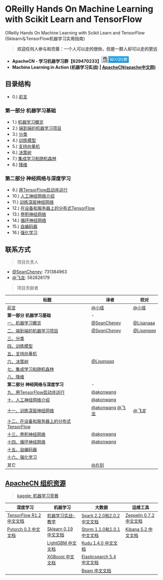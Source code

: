 # OReilly Hands On Machine Learning with Scikit Learn and TensorFlow

OReilly Hands On Machine Learning with Scikit Learn and TensorFlow (Sklearn与TensorFlow机器学习实用指南)

> **欢迎任何人参与和完善：一个人可以走的很快，但是一群人却可以走的更远**

* **ApacheCN - 学习机器学习群【629470233】<a target="_blank" href="//shang.qq.com/wpa/qunwpa?idkey=30e5f1123a79867570f665aa3a483ca404b1c3f77737bc01ec520ed5f078ddef"><img border="0" src="/images/MainPage/ApacheCN-group.png" alt="ApacheCN - 学习机器学习群[629470233]" title="ApacheCN - 学习机器学习群[629470233]"></a>**
* **Machine Learning in Action (机器学习实战) | [ApacheCN(apache中文网)](http://cwiki.apachecn.org/)**


## 目录结构

* 0.) [前言](/docs/0.前言.md)

### 第一部分 机器学习基础

* 1.) [机器学习概览](/docs/1.机器学习概览.md)
* 2.) [端到端的机器学习项目](/docs/2.端到端的机器学习项目.md)
* 3.) [分类]()
* 4.) [训练模型]()
* 5.) [支持向量机]()
* 6.) [决策树](/docs/6.决策树.md)
* 7.) [集成学习和随机森林]()
* 8.) [降维]()

### 第二部分 神经网络与深度学习

* 9.) [用TensorFlow启动并运行](/docs/9.用TensorFlow启动并运行.md)
* 10.) [人工神经网络介绍](/docs/10.人工神经网络介绍.md)
* 11.) [训练深层神经网络](/docs/11.训练深层神经网络.md)
* 12.) [在设备和服务器上的分布式TensorFlow]()
* 13.) [卷积神经网络](/docs/13.卷积神经网络.md)
* 14.) [循环神经网络](/docs/14.循环神经网络.md)
* 15.) [自编码器]()
* 16.) [强化学习]()

## 联系方式

> 项目负责人

* [@SeanCheney](https://www.jianshu.com/u/130f76596b02): 731384963
* [@飞龙](https://github.com/wizardforcel): 562826179

> 项目贡献者

| 标题 | 译者 | 校对 |
| --- | --- | --- |
| [前言](/docs/0.前言.md) | [@小瑶](https://github.com/chenyyx) | [@小瑶](https://github.com/chenyyx) |
| **第一部分 机器学习基础** | - |
| [一、机器学习概览](/docs/1.机器学习概览.md) | [@SeanCheney](https://www.jianshu.com/u/130f76596b02) | [@Lisanaaa](https://github.com/Lisanaaa) |
| [二、端到端的机器学习项目]() | [*@SeanCheney*](https://www.jianshu.com/u/130f76596b02) | [*@Lisanaaa*](https://github.com/Lisanaaa) |
| [三、分类]() | |
| [四、训练模型]() | |
| [五、支持向量机]() | |
| [六、决策树]() | [*@Lisanaaa*](https://github.com/Lisanaaa) |
| [七、集成学习和随机森林]() | |
| [八、降维]() | |
| **第二部分 神经网络与深度学习** | - |
| [九、用TensorFlow启动并运行](/docs/9.用TensorFlow启动并运行.md) | [@akonwang](https://github.com/wangxupeng) |
| [十、人工神经网络介绍]() | [@akonwang](https://github.com/wangxupeng) |
| [十一、训练深层神经网络]() | [@akonwang](https://github.com/wangxupeng) [@飞龙](https://github.com/wizardforcel) | [*@飞龙*](https://github.com/wizardforcel) |
| [十二、在设备和服务器上的分布式TensorFlow]() | |
| [十三、卷积神经网络]() | [@akonwang](https://github.com/wangxupeng) |
| [十四、循环神经网络]() | [@akonwang](https://github.com/wangxupeng) |
| [十五、自编码器]() | |
| [十六、强化学习]() | |
| 其它 | [@片刻](https://github.com/jiangzhonglian) |


## [ApacheCN 组织资源](http://www.apachecn.org/)

> [kaggle: 机器学习竞赛](https://github.com/apachecn/kaggle)

| 深度学习 | 机器学习  | 大数据 | 运维工具 |
| --- | --- | --- | --- |
| [TensorFlow R1.2 中文文档](http://cwiki.apachecn.org/pages/viewpage.action?pageId=10030122) | [机器学习实战-教学](https://github.com/apachecn/MachineLearning) | [Spark 2.2.0和2.0.2 中文文档](http://spark.apachecn.org/) | [Zeppelin 0.7.2 中文文档](http://cwiki.apachecn.org/pages/viewpage.action?pageId=10030467) |
| [Pytorch 0.3 中文文档](http://pytorch.apachecn.org) | [Sklearn 0.19 中文文档](http://sklearn.apachecn.org/) | [Storm 1.1.0和1.0.1 中文文档](http://storm.apachecn.org/) | [Kibana 5.2 中文文档](http://cwiki.apachecn.org/pages/viewpage.action?pageId=8159377) |
|  | [LightGBM 中文文档](http://lightgbm.apachecn.org/cn/latest) | [Kudu 1.4.0 中文文档](http://cwiki.apachecn.org/pages/viewpage.action?pageId=10813594) |  |
|  | [XGBoost 中文文档](http://xgboost.apachecn.org/cn/latest)  | [Elasticsearch 5.4 中文文档](http://cwiki.apachecn.org/pages/viewpage.action?pageId=4260364) |
|  |  | [Beam 中文文档](http://beam.apachecn.org/) |
